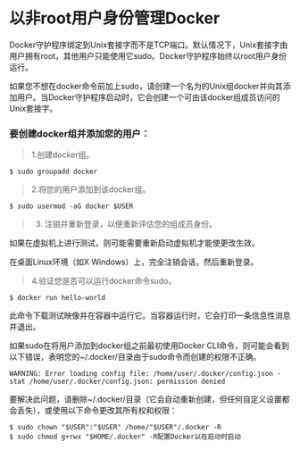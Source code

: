 # 以非root用户身份管理Docker

Docker守护程序绑定到Unix套接字而不是TCP端口。默认情况下，Unix套接字由用户拥有root，其他用户只能使用它sudo。Docker守护程序始终以root用户身份运行。

如果您不想在docker命令前加上sudo，请创建一个名为的Unix组docker并向其添加用户。当Docker守护程序启动时，它会创建一个可由该docker组成员访问的Unix套接字。

### 要创建docker组并添加您的用户：

> 1.创建docker组。

```shell
$ sudo groupadd docker
```

> 2.将您的用户添加到该docker组。
```shell
$ sudo usermod -aG docker $USER
```

> 3. 注销并重新登录，以便重新评估您的组成员身份。

如果在虚拟机上进行测试，则可能需要重新启动虚拟机才能使更改生效。

在桌面Linux环境（如X Windows）上，完全注销会话，然后重新登录。

> 4.验证您是否可以运行docker命令sudo。

```shell
$ docker run hello-world
```

此命令下载测试映像并在容器中运行它。当容器运行时，它会打印一条信息性消息并退出。

如果sudo在将用户添加到docker组之前最初使用Docker CLI命令，则可能会看到以下错误，表明您的~/.docker/目录由于sudo命令而创建的权限不正确。

```shell
WARNING: Error loading config file: /home/user/.docker/config.json -
stat /home/user/.docker/config.json: permission denied
```

要解决此问题，请删除~/.docker/目录（它会自动重新创建，但任何自定义设置都会丢失），或使用以下命令更改其所有权和权限：

```shell
$ sudo chown "$USER":"$USER" /home/"$USER"/.docker -R
$ sudo chmod g+rwx "$HOME/.docker" -R配置Docker以在启动时启动
```